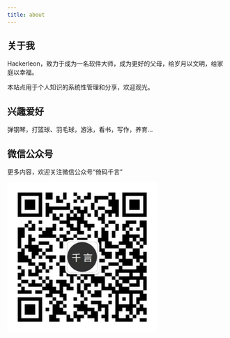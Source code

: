 ```yaml
---
title: about
---
```


## 关于我

Hackerleon，致力于成为一名软件大师，成为更好的父母，给岁月以文明，给家庭以幸福。

本站点用于个人知识的系统性管理和分享，欢迎观光。

## 兴趣爱好

弹钢琴，打篮球、羽毛球，游泳，看书，写作，养育...

## 微信公众号

更多内容，欢迎关注微信公众号“倚码千言”

![微信公众号](/img/qrcode_for_me.jpg)
